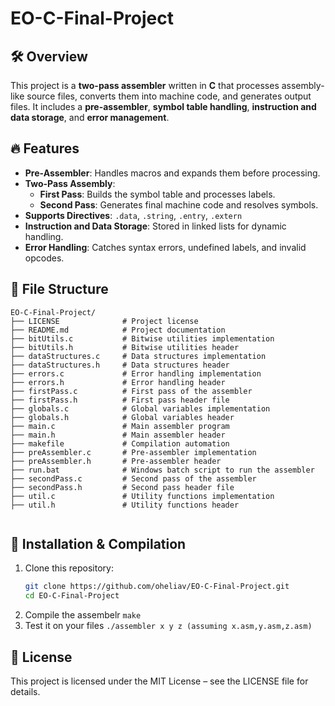 # EO-C-Final-Project

## 🛠️ Overview
This project is a **two-pass assembler** written in **C** that processes assembly-like source files, converts them into machine code, and generates output files. It includes a **pre-assembler**, **symbol table handling**, **instruction and data storage**, and **error management**.

## 🔥 Features
- **Pre-Assembler**: Handles macros and expands them before processing.
- **Two-Pass Assembly**:
  - **First Pass**: Builds the symbol table and processes labels.
  - **Second Pass**: Generates final machine code and resolves symbols.
- **Supports Directives**: `.data`, `.string`, `.entry`, `.extern`
- **Instruction and Data Storage**: Stored in linked lists for dynamic handling.
- **Error Handling**: Catches syntax errors, undefined labels, and invalid opcodes.

## 📂 File Structure
```
EO-C-Final-Project/
├── LICENSE              # Project license
├── README.md            # Project documentation
├── bitUtils.c           # Bitwise utilities implementation
├── bitUtils.h           # Bitwise utilities header
├── dataStructures.c     # Data structures implementation
├── dataStructures.h     # Data structures header
├── errors.c             # Error handling implementation
├── errors.h             # Error handling header
├── firstPass.c          # First pass of the assembler
├── firstPass.h          # First pass header file
├── globals.c            # Global variables implementation
├── globals.h            # Global variables header
├── main.c               # Main assembler program
├── main.h               # Main assembler header
├── makefile             # Compilation automation
├── preAssembler.c       # Pre-assembler implementation
├── preAssembler.h       # Pre-assembler header
├── run.bat              # Windows batch script to run the assembler
├── secondPass.c         # Second pass of the assembler
├── secondPass.h         # Second pass header file
├── util.c               # Utility functions implementation
├── util.h               # Utility functions header


```

## 🚀 Installation & Compilation
1. Clone this repository:
   ```sh
   git clone https://github.com/oheliav/EO-C-Final-Project.git
   cd EO-C-Final-Project
2. Compile the assembelr
   ```make```
3. Test it on your files
   ```./assembler x y z (assuming x.asm,y.asm,z.asm)```

## 📜 License
This project is licensed under the MIT License – see the LICENSE file for details.
